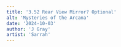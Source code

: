 ```yaml
---
title: '3.52 Rear View Mirror? Optional'
alt: 'Mysteries of the Arcana'
date: '2024-10-03'
author: 'J Gray'
artist: 'Sarrah'
---
```

